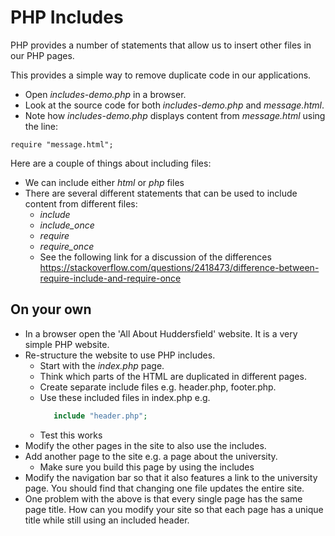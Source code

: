 # PHP Includes

PHP provides a number of statements that allow us to insert other files in our PHP pages. 

This provides a simple way to remove duplicate code in our applications.

* Open *includes-demo.php* in a browser.
* Look at the source code for both *includes-demo.php* and *message.html*.
* Note how *includes-demo.php* displays content from *message.html* using the line:
```
require "message.html";
```

Here are a couple of things about including files:
* We can include either *html* or *php* files
* There are several different statements that can be used to include content from different files:
  * *include*
  * *include_once*
  * *require*
  * *require_once*
  * See the following link for a discussion of the differences https://stackoverflow.com/questions/2418473/difference-between-require-include-and-require-once 

## On your own
* In a browser open the 'All About Huddersfield' website. It is a very simple PHP website. 
* Re-structure the website to use PHP includes.
   * Start with the *index.php* page. 
   * Think which parts of the HTML are duplicated in different pages.
   * Create separate include files e.g. header.php, footer.php. 
   * Use these included files in index.php e.g.
     ```php
        include "header.php";
     ```
    * Test this works
* Modify the other pages in the site to also use the includes.
* Add another page to the site e.g. a page about the university.
  - Make sure you build this page by using the includes
* Modify the navigation bar so that it also features a link to the university page. You should find that changing one file updates the entire site. 
* One problem with the above is that every single page has the same page title. How can you modify your site so that each page has a unique title while still using an included header.

